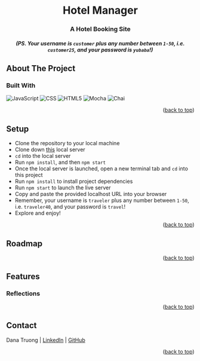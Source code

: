 <a name="readme-top"></a>

<!-- HEADER -->
<h1 align="center">Hotel Manager</h1>

<h3 align="center">A Hotel Booking Site</h3>

<!-- <h4 align="center"><a href="https://vfields.github.io/travel-tracker/"><strong>Deploy Link</strong></a> | <a href="https://github.com/vfields/travel-tracker"><strong>Explore The Docs »</strong></a></h4> -->

<h5 align="center">(PS. Your username is <code>customer</code> plus any number between <code>1-50</code>, i.e. <code>customer25</code>, and your password is <code>yubaba</code>!)</h5>

<p></p>

<!-- TABLE OF CONTENTS -->
<!-- <details>
  <summary>Table of Contents</summary>
  <ol>
    <li>
      <a href="#about-the-project">About The Project</a>
      <ul>
        <li><a href="#built-with">Built With</a></li>
      </ul>
    </li>
    <li><a href="#setup">Setup</a></li>
    <li><a href="#roadmap">Roadmap</a></li>
    <li>
        <a href="#features">Features</a>
        <ul>
            <li><a href="#reflections">Reflections</a>
        </ul>
    </li>
    <li><a href="#contact">Contact</a></li>
  </ol>
</details> -->

## About The Project
<!-- Interested in traveling the world, but having trouble organizing your trips? Travel Tracker will not only record and display your past, pending, and upcoming trips, but it will also allow you to request a new trip to be reviewed by one of its trusted travel agents! This password-protected site also keeps track of how much you've spent during the current year on travel, so you know where you stand financially as you consider your next destination.
<br>
<p align="center">
    <img width="500" src="https://media.giphy.com/media/JpoDBwkRLFbMkR3Cks/giphy.gif" alt="Travel Tracker preview gif">
</p>
<br />
This solo project was assigned at the end of the second module of Turing's Front-End Engineering program, about 11-12 weeks into its students learning how to code. The details of this project are outlined in <a href="https://frontend.turing.edu/projects/travel-tracker.html">this</a> project spec. -->

### Built With

![JavaScript][JavaScript-shield]
![CSS][CSS-shield]
![HTML5][HTML-shield]
![Mocha][Mocha-shield]
![Chai][Chai-shield]

<p align="right">(<a href="#readme-top">back to top</a>)</p>

## Setup
- Clone the repository to your local machine
- Clone down <a href="https://github.com/turingschool-examples/overlook-api">this</a> local server
- `cd` into the local server
- Run `npm install`, and then `npm start`
- Once the local server is launched, open a new terminal tab and `cd` into this project
- Run `npm install` to install project dependencies
- Run `npm start` to launch the live server
- Copy and paste the provided localhost URL into your browser
- Remember, your username is <code>traveler</code> plus any number between <code>1-50</code>, i.e. <code>traveler40</code>, and your password is <code>travel</code>!
- Explore and enjoy!

<p align="right">(<a href="#readme-top">back to top</a>)</p>

## Roadmap

<!-- - [ ] Create travel agent interaction
- [ ] Utilize DELETE network request via travel agent interaction -->

<p align="right">(<a href="#readme-top">back to top</a>)</p>

## Features

<!-- - Utilizes class-to-class interaction and a robust Mocha and Chai testing suite
- Implements both GET and POST network requests via fetch API to retrieve, display, and add new user data
- Handles both network request- and user-errors -->

### Reflections
<!-- <b>Wins:</b><br>
Although I worked with asynchronous JavaScript during this module's group project, I feel this solo project solidified my understanding of it. This project also allowed me time to dedicate to better understanding error-handling, and I feel I've a firmer grasp on handling both network request and user generated errors for it!
<p>
<b>Challenges:</b><br>
While I can see significant improvement in my ability to connect data and write dynamic code, I still feel there is some unnecessary repetition in my script and, therefore, I know that there is a cleaner/more dynamic solution to connect these data. -->

<p align="right">(<a href="#readme-top">back to top</a>)</p>

## Contact

Dana Truong | [LinkedIn](https://www.linkedin.com/in/dana-truong-a1b35a250/) | [GitHub](https://github.com/tramtram1130)<br>

<p align="right">(<a href="#readme-top">back to top</a>)</p>

<!-- MARKDOWN LINKS & IMAGES -->
[JavaScript-shield]: https://img.shields.io/badge/javascript%20-%23323330.svg?&style=for-the-badge&logo=javascript&logoColor=%23F7DF1E
[CSS-shield]: https://img.shields.io/badge/CSS3-1572B6?style=for-the-badge&logo=css3&logoColor=white
[HTML-shield]: https://img.shields.io/badge/HTML5-E34F26?style=for-the-badge&logo=html5&logoColor=white
[Mocha-shield]: https://img.shields.io/badge/Mocha-8D6748?style=for-the-badge&logo=Mocha&logoColor=white
[Chai-shield]: https://img.shields.io/badge/Chai-A30701?style=for-the-badge&logo=chai&logoColor=white
